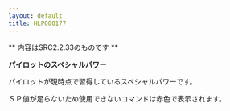 ```yaml
---
layout: default
title: HLP000177
---
```

** 内容はSRC2.2.33のものです **

**パイロットのスペシャルパワー**

パイロットが現時点で習得しているスペシャルパワーです。

ＳＰ値が足らないため使用できないコマンドは赤色で表示されます。
